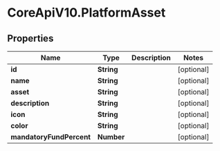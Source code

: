 # CoreApiV10.PlatformAsset

## Properties
Name | Type | Description | Notes
------------ | ------------- | ------------- | -------------
**id** | **String** |  | [optional] 
**name** | **String** |  | [optional] 
**asset** | **String** |  | [optional] 
**description** | **String** |  | [optional] 
**icon** | **String** |  | [optional] 
**color** | **String** |  | [optional] 
**mandatoryFundPercent** | **Number** |  | [optional] 


